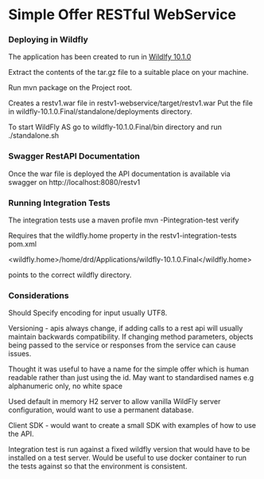# Simple Offer RESTful WebService

### Deploying in Wildfly
The application has been created to run in [Wildlfy 10.1.0](http://download.jboss.org/wildfly/10.1.0.Final/wildfly-10.1.0.Final.tar.gz)

Extract the contents of the tar.gz file to a suitable place on your machine.

Run mvn package on the Project root.

Creates a restv1.war file in restv1-webservice/target/restv1.war
Put the file in wildfly-10.1.0.Final/standalone/deployments directory.

To start WildFly AS go to wildfly-10.1.0.Final/bin directory and run ./standalone.sh

### Swagger RestAPI Documentation
Once the war file is deployed the API documentation is available via swagger on
http://localhost:8080/restv1

### Running Integration Tests
The integration tests use a maven profile
mvn -Pintegration-test verify

Requires that the wildfly.home property in the restv1-integration-tests pom.xml

<wildfly.home>/home/drd/Applications/wildfly-10.1.0.Final</wildfly.home>

points to the correct wildfly directory.

### Considerations
Should Specify encoding for input usually UTF8.

Versioning - apis always change, if adding calls to a rest api will usually maintain backwards compatibility.
If changing method parameters, objects being passed to the service or responses from the service can cause issues.

Thought it was useful to have a name for the simple offer which is human readable rather than just using the id. May want to standardised names e.g alphanumeric only, no white space 

Used default in memory H2 server to allow vanilla WildFly server configuration, would want to use a permanent database. 

Client SDK - would want to create a small SDK with examples of how to use the API.

Integration test is run against a fixed wildfly version that would have to be installed on a test server. Would be useful to use docker container to run the tests against so that the environment is consistent.
